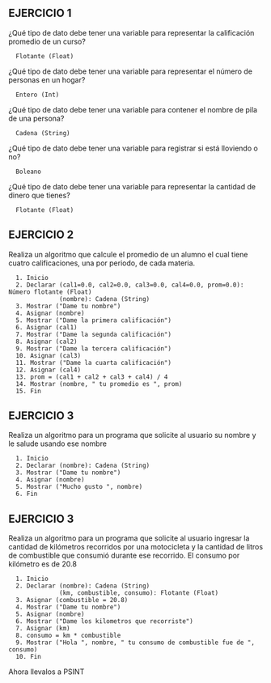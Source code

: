 ## EJERCICIO 1

¿Qué tipo de dato debe tener una variable para representar la calificación promedio de un
curso?

      Flotante (Float)

¿Qué tipo de dato debe tener una variable para representar el número de personas en un
hogar?

      Entero (Int)

¿Qué tipo de dato debe tener una variable para contener el nombre de pila de una persona?

      Cadena (String)

¿Qué tipo de dato debe tener una variable para registrar si está lloviendo o no?

      Boleano

¿Qué tipo de dato debe tener una variable para representar la cantidad de dinero que
tienes?

      Flotante (Float)
      
## EJERCICIO 2

Realiza un algoritmo que calcule el promedio de un alumno el cual tiene cuatro calificaciones, una por periodo, de cada materia.

      1. Inicio
      2. Declarar (cal1=0.0, cal2=0.0, cal3=0.0, cal4=0.0, prom=0.0): Número flotante (Float) 
                  (nombre): Cadena (String)
      3. Mostrar ("Dame tu nombre")
      4. Asignar (nombre)
      5. Mostrar ("Dame la primera calificación")
      6. Asignar (cal1)
      7. Mostrar ("Dame la segunda calificación")
      8. Asignar (cal2)
      9. Mostrar ("Dame la tercera calificación")
      10. Asignar (cal3)
      11. Mostrar ("Dame la cuarta calificación")
      12. Asignar (cal4)
      13. prom = (cal1 + cal2 + cal3 + cal4) / 4
      14. Mostrar (nombre, " tu promedio es ", prom)
      15. Fin
      
      
## EJERCICIO 3

Realiza un algoritmo para un programa que solicite al usuario su nombre y le salude usando ese nombre

      1. Inicio
      2. Declarar (nombre): Cadena (String)
      3. Mostrar ("Dame tu nombre")
      4. Asignar (nombre)
      5. Mostrar ("Mucho gusto ", nombre)
      6. Fin

## EJERCICIO 3

Realiza un algoritmo para  un programa que solicite al usuario ingresar la cantidad de kilómetros recorridos por una motocicleta y la cantidad de litros de combustible que consumió durante ese recorrido. El consumo por kilómetro es de 20.8

      1. Inicio
      2. Declarar (nombre): Cadena (String)
                  (km, combustible, consumo): Flotante (Float)
      3. Asignar (combustible = 20.8)
      4. Mostrar ("Dame tu nombre")
      5. Asignar (nombre)
      6. Mostrar ("Dame los kilometros que recorriste")
      7. Asignar (km)
      8. consumo = km * combustible
      9. Mostrar ("Hola ", nombre, " tu consumo de combustible fue de ", consumo)
      10. Fin

Ahora llevalos a PSINT
